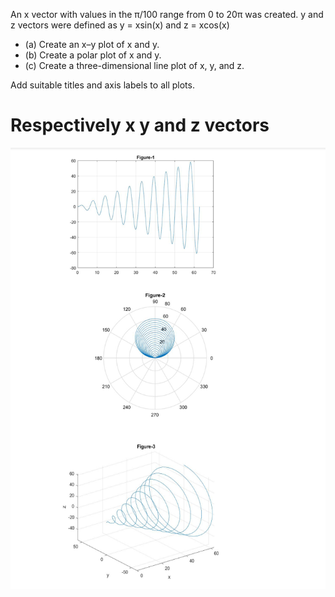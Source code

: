 An x vector with values in the π/100 range from 0 to 20π was created.
y and z vectors were defined as y = xsin(x) and z = xcos(x) 
* (a) Create an x–y plot of x and y.
* (b) Create a polar plot of x and y.
* (c) Create a three-dimensional line plot of x, y, and z.

Add suitable titles and axis labels to all plots.
# Respectively x y and z vectors
![](x_y_z_vectors.png)